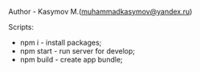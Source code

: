 Author - Kasymov M.(muhammadkasymov@yandex.ru)

Scripts:
 + npm i - install packages;
 + npm start - run server for develop;
 + npm build - create app bundle;
